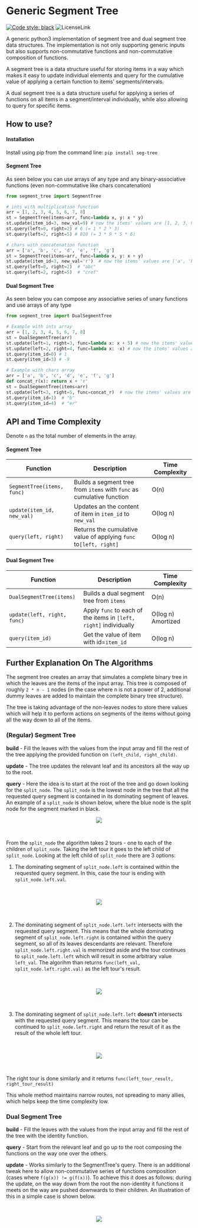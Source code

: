 # Generic Segment Tree

[![Code style: black](https://img.shields.io/badge/code%20style-black-000000.svg)](https://github.com/psf/black)
![LicenseLink](https://img.shields.io/badge/license-MIT-blue.svg)


A generic python3 implementation of segment tree and dual segment tree
data structures. The implementation is not only supporting generic inputs but
also supports non-commutative functions and non-commutative composition
of functions.

A segment tree is a data structure useful for storing items in a way
which makes it easy to update individual elements and query for the cumulative
value of applying a certain function to items' segments/intervals.

A dual segment tree is a data structure useful for applying a series of 
functions on all items in a segment/interval individually, while also allowing
to query for specific items.


## How to use?

#### Installation

Install using pip from the command line:
`pip install seg-tree`

#### Segment Tree
As seen below you can use arrays of any type and any binary-associative functions
(even non-commutative like chars concatenation)

```python
from segment_tree import SegmentTree

# ints with multiplication function
arr = [1, 2, 3, 4, 5, 6, 7, 8]
st = SegmentTree(items=arr, func=lambda x, y: x * y)
st.update(item_id=3, new_val=9) # now the items' values are [1, 2, 3, 9, 5, 6, 7, 8]
st.query(left=0, right=2) # 6 (= 1 * 2 * 3)
st.query(left=2, right=5) # 810 (= 3 * 9 * 5 * 6)

# chars with concatenation function
arr = ['a', 'b', 'c', 'd', 'e', 'f', 'g']
st = SegmentTree(items=arr, func=lambda x, y: x + y)
st.update(item_id=3, new_val='r')  # now the items' values are ['a', 'b', 'c', 'r', 'e', 'f', 'g']
st.query(left=0, right=2)  # "abc"
st.query(left=2, right=5)  # "cref"
```

#### Dual Segment Tree
As seen below you can compose any associative series of unary functions
and use arrays of any type

```python
from segment_tree import DualSegmentTree

# Example with ints array
arr = [1, 2, 3, 4, 5, 6, 7, 8]
st = DualSegmentTree(arr)
st.update(left=1, right=3, func=lambda x: x + 5) # now the items' values are [1, 7, 8, 9, 5, 6, 7, 8]
st.update(left=2, right=4, func=lambda x: -x) # now the items' values are [1, 7, -8, -9, -5, 6, 7, 8]
st.query(item_id=0) # 1
st.query(item_id=3) # -9

# Example with chars array
arr = ['a', 'b', 'c', 'd', 'e', 'f', 'g']
def concat_r(x): return x + 'r'
st = DualSegmentTree(items=arr)
st.update(left=3, right=5, func=concat_r)  # now the items' values are ['a', 'b', 'c', 'dr', 'er', 'fr', 'g']
st.query(item_id=1)  # "b"
st.query(item_id=4)  # "er"
```


## API and Time Complexity
Denote `n` as the total number of elements in the array.

#### Segment Tree

| Function | Description | Time Complexity
| ------ |---------|----------
| `SegmentTree(items, func)` | Builds a segment tree from `items` with `func` as cumulative function  | O(n)        
| `update(item_id, new_val)` | Updates an the content of item in `item_id` to `new_val`| O(log n)
| `query(left, right)` | Returns the cumulative value of applying `func` to`[left, right]`| O(log n)


#### Dual Segment Tree

| Function | Description | Time Complexity
| ------ |---------|----------
| `DualSegmentTree(items)` | Builds a dual segment tree from `items` | O(n)        
| `update(left, right, func)` | Apply `func` to each of the items in `[left, right]` individually| O(log n) Amortized
| `query(item_id)` | Get the value of item with id=`item_id`| O(log n)


## Further Explanation On The Algorithms
The segment tree creates an array that simulates a complete binary tree
in which the leaves are the items of the input array. This tree is composed of
roughly `2 * n - 1` nodes (in the case where n is not a power of 2, additional dummy
leaves are added to maintain the complete binary tree structure).

The tree is taking advantage of the non-leaves nodes to store there values
which will help it to perform actions on segments of the items without going
all the way down to all of the items.

### (Regular) Segment Tree

**build** - Fill the leaves with the values from the input array and fill the
rest of the tree applying the provided function on `(left_child, right_child)`.

**update** - The tree updates the relevant leaf and its ancestors all the way
up to the root.

**query** - Here the idea is to start at the root of the tree and go down
looking for the `split_node`. The `split_node` is the lowest node in the tree
that all the requested query segment is contained in its dominating segment of leaves.
An example of a `split_node` is shown below, where the blue node is the split
node for the segment marked in black. 
<br>
<p align=center>
<img src="https://github.com/jyuv/segment_tree/blob/main/assets/split_node.png?raw=true">
</p>
<br>

From the `split_node` the algorithm takes 2 tours - one to each of the children of `split_node`.
Taking the left tour it goes to the left child of `split_node`. Looking at the
left child of `split_node` there are 3 options:

1. The dominating segment of `split_node.left` is contained within the requested 
query segment. In this, case the tour is ending with `split_node.left.val`.
<br>
<p align=center>
<img src="https://github.com/jyuv/segment_tree/blob/main/assets/case_contained.png?raw=true">
</p>
<br>

2. The dominating segment of `split_node.left.left` intersects with the requested
query segment. This means that the whole dominating segment of `split_node.left.right`
is contained within the query segment, so all of its leaves descendants are relevant.
Therefore `split_node.left.right.val` is memorized aside and the tour continues to 
`split_node.left.left` which will result in some arbitrary value `left_val`. The algorihm
than returns `func(left_val, split_node.left.right.val)` as the left tour's result.
<br>
<p align=center>
<img src="https://github.com/jyuv/segment_tree/blob/main/assets/case_left_intersects.png?raw=true">
</p>
<br>

3. The dominating segment of `split_node.left.left` **doesn't** intersects with the requested
query segment. This means the tour can be continued to `split_node.left.right`
and return the result of it as the result of the whole left tour.
<br>
<p align=center>
<img src="https://github.com/jyuv/segment_tree/blob/main/assets/case_left_not_intersects.png?raw=true">
</p>
<br>

The right tour is done similarly and it returns `func(left_tour_result, right_tour_result)` 

This whole method maintains narrow routes, not spreading to many allies, which helps
keep the time complexity low.

### Dual Segment Tree

**build** - Fill the leaves with the values from the input array and fill the
rest of the tree with the identity function.

**query** - Start from the relevant leaf and go up to the root composing the
functions on the way one over the others.

**update** - Works similarly to the SegmentTree's query. There is an additional
tweak here to allow non-commutative series of functions composition (cases where
`f(g(x)) != g(f(x))`). To achieve this it does as follows: during the update,
on the way down from the root the non-identity it functions it meets on the way are pushed
downwards to their children. An illustration of this in a simple case is shown below.

<br>
<p align=center>
<img src="https://github.com/jyuv/segment_tree/blob/main/assets/giffy.gif?raw=true">
</p>
<br>
